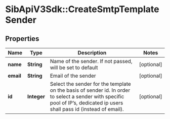 # SibApiV3Sdk::CreateSmtpTemplateSender

## Properties
Name | Type | Description | Notes
------------ | ------------- | ------------- | -------------
**name** | **String** | Name of the sender. If not passed, will be set to default | [optional] 
**email** | **String** | Email of the sender | [optional] 
**id** | **Integer** | Select the sender for the template on the basis of sender id. In order to select a sender with specific pool of IP’s, dedicated ip users shall pass id (instead of email). | [optional] 


